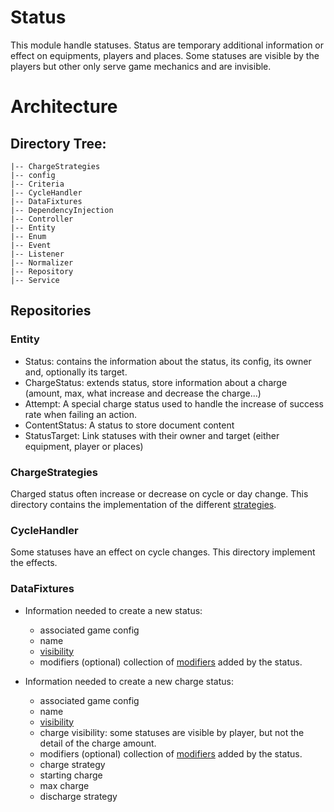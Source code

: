 # Status
This module handle statuses.
Status are temporary additional information or effect on equipments, players and places.
Some statuses are visible by the players but other only serve game mechanics and are invisible.

# Architecture 

## Directory Tree:
    |-- ChargeStrategies
    |-- config
    |-- Criteria
    |-- CycleHandler
    |-- DataFixtures
    |-- DependencyInjection
    |-- Controller
    |-- Entity
    |-- Enum
    |-- Event
    |-- Listener
    |-- Normalizer
    |-- Repository
    |-- Service

## Repositories
### Entity
- Status: contains the information about the status, its config, its owner and, optionally its target.
- ChargeStatus: extends status, store information about a charge (amount, max, what increase and decrease the charge...)
- Attempt: A special charge status used to handle the increase of success rate when failing an action.
- ContentStatus: A status to store document content
- StatusTarget: Link statuses with their owner and target (either equipment, player or places)

### ChargeStrategies
Charged status often increase or decrease on cycle or day change.
This directory contains the implementation of the different [strategies](./Enum/ChargeStrategyTypeEnum.php).

### CycleHandler
Some statuses have an effect on cycle changes. This directory implement the effects.

### DataFixtures
- Information needed to create a new status:
  - associated game config
  - name
  - [visibility](../Game/Enum/VisibilityEnum.php)
  - modifiers (optional) collection of [modifiers](../Modifier/README.md) added by the status.

- Information needed to create a new charge status:
  - associated game config
  - name
  - [visibility](../Game/Enum/VisibilityEnum.php)
  - charge visibility: some statuses are visible by player, but not the detail of the charge amount.
  - modifiers (optional) collection of [modifiers](../Modifier/README.md) added by the status.
  - charge strategy
  - starting charge
  - max charge
  - discharge strategy


